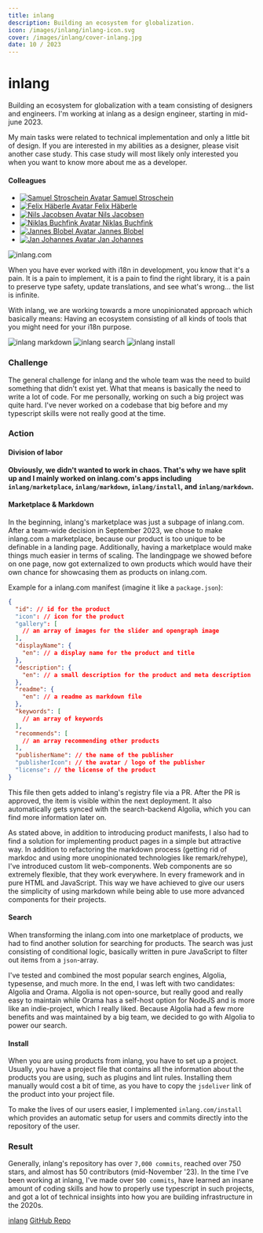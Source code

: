 ```yaml
---
title: inlang
description: Building an ecosystem for globalization.
icon: /images/inlang/inlang-icon.svg
cover: /images/inlang/cover-inlang.jpg
date: 10 / 2023
---
```


<info-grid>
<div>

# inlang

Building an ecosystem for globalization with a team consisting of designers and engineers.
I'm working at inlang as a design engineer, starting in mid-june 2023.

My main tasks were related to technical implementation and only a little bit of design.
If you are interested in my abilities as a designer, please visit another case study. This case study will
most likely only interested you when you want to know more about me as a developer.

</div>

<collaborators>

#### Colleagues

- [![Samuel Stroschein Avatar](/images/avatars/samuel_stroschein.jpg) Samuel Stroschein](https://github.com/samuelstroschein)
- [![Felix Häberle Avatar](/images/avatars/felix_haeberle.jpg) Felix Häberle](https://felixhaeberle.com/)
- [![Nils Jacobsen Avatar](/images/avatars/nils_jacobsen.jpg) Nils Jacobsen](https://github.com/NilsJacobsen)
- [![Niklas Buchfink Avatar](/images/avatars/niklas_buchfink.jpg) Niklas Buchfink](https://niklasbuchfink.com/)
- [![Jannes Blobel Avatar](/images/avatars/jannes_blobel.jpg) Jannes Blobel](https://github.com/jannesblobel)
- [![Jan Johannes Avatar](/images/avatars/jan_johannes.jpg) Jan Johannes](https://github.com/janfjohannes)

</collaborators>
</info-grid>

![inlang.com](/images/inlang/cover-inlang.jpg)

When you have ever worked with i18n in development, you know that it's a pain. It is a pain to implement, it is a pain to find the right
library, it is a pain to preserve type safety, update translations, and see what's wrong… the list is infinite.

With inlang, we are working towards a more unopinionated approach which basically means: Having an ecosystem consisting of all kinds of tools that you might need for your i18n purpose.

<three-full-grid>

![inlang markdown](/images/inlang/inlang_markdown.webp)
![inlang search](/images/inlang/inlang_search.webp)
![inlang install](/images/inlang/inlang_install.webp)

</three-full-grid>

<process-grid>

### Challenge

The general challenge for inlang and the whole team was the need to build something that didn't exist yet. What that means is basically the need to write a lot of code. For me personally, working on such a big project was quite hard. I've never worked on a codebase that big before and my typescript skills were not really good at the time.

<div>

### Action

</div>

<div>

#### Division of labor

**Obviously, we didn't wanted to work in chaos. That's why we have split up and I mainly worked on inlang.com's apps including `inlang/marketplace`, `inlang/markdown`, `inlang/install`, and `inlang/markdown`.**

#### Marketplace & Markdown

In the beginning, inlang's marketplace was just a subpage of inlang.com. After a team-wide decision in September 2023, we chose to make inlang.com a marketplace, because our product is too unique to be definable in a landing page. Additionally, having a marketplace would make things much easier in terms of scaling. The landingpage we showed before on one page, now got externalized to own products which would have their own chance for showcasing them as products on inlang.com.

Example for a inlang.com manifest (imagine it like a `package.json`):

```json
{
  "id": // id for the product
  "icon": // icon for the product
  "gallery": [
    // an array of images for the slider and opengraph image
  ],
  "displayName": {
    "en": // a display name for the product and title
  },
  "description": {
    "en": // a small description for the product and meta description
  },
  "readme": {
    "en": // a readme as markdown file
  },
  "keywords": [
    // an array of keywords
  ],
  "recommends": [
    // an array recommending other products
  ],
  "publisherName": // the name of the publisher
  "publisherIcon": // the avatar / logo of the publisher
  "license": // the license of the product
}
```

This file then gets added to inlang's registry file via a PR. After the PR is approved, the item is visible within the next deployment. It also automatically gets synced with the search-backend Algolia, which you can find more information later on.

As stated above, in addition to introducing product manifests, I also had to find a solution for implementing product pages in a simple but attractive way. In addition to refactoring the markdown process (getting rid of markdoc and using more unopinionated technologies like remark/rehype), I've introduced custom lit web-components. Web components are so extremely flexible, that they work everywhere. In every framework and in pure HTML and JavaScript. This way we have achieved to give our users the simplicity of using markdown while being able to use more advanced components for their projects.

#### Search

When transforming the inlang.com into one marketplace of products, we had to find another solution for searching for products. The search was just consisting of conditional logic, basically written in pure JavaScript to filter out items from a `json`-array.

I've tested and combined the most popular search engines, Algolia, typesense, and much more. In the end, I was left with two candidates: Algolia and Orama. Algolia is not open-source, but really good and really easy to maintain while Orama has a self-host option for NodeJS and is more like an indie-project, which I really liked. Because Algolia had a few more benefits and was maintained by a big team, we decided to go with Algolia to power our search.

#### Install

When you are using products from inlang, you have to set up a project. Usually, you have a project file that contains all the information about the products you are using, such as plugins and lint rules. Installing them manually would cost a bit of time, as you have to copy the `jsdeliver` link of the product into your project file.

To make the lives of our users easier, I implemented `inlang.com/install` which provides an automatic setup for users and commits directly into the repository of the user.

</div>

### Result

Generally, inlang's repository has over `7,000 commits`, reached over 750 stars, and almost has 50 contributors (mid-November '23).
In the time I've been working at inlang, I've made over `500 commits`, have learned an insane amount of coding skills and how to properly use typescript in such projects, and got a lot of technical insights into how you are building infrastructure in the 2020s.

</process-grid>

<project-links>

[inlang](https://www.inlang.com/)
[GitHub Repo](https://github.com/inlang/monorepo)
</project-links>
